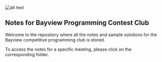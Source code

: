![alt text](http://i.imgur.com/fS0tnTj.png "Logo Title Text 1")

## Notes for Bayview Programming Contest Club
Welcome to the repository where all the notes and sample solutions for the Bayview competitive programming club is stored. 

To access the notes for a specific meeting, please click on the corresponding folder. 
